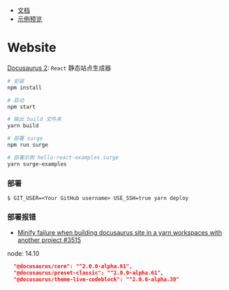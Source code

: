 - [文档](https://hello-react.surge)
- [示例预览](https://hello-react-examples.surge.sh/#/)

# Website

[Docusaurus 2](https://v2.docusaurus.io/): `React` 静态站点生成器

```bash
# 安装
npm install

# 启动
npm start

# 输出 build 文件夹
yarn build

# 部署 surge
npm run surge

# 部署示例 hello-react-examples.surge
yarn surge-examples
```

### 部署

```
$ GIT_USER=<Your GitHub username> USE_SSH=true yarn deploy
```

<!-- If you are using GitHub pages for hosting, this command is a convenient way to build the website and push to the `gh-pages` branch. -->

### 部署报错

- [Minify failure when building docusaurus site in a yarn workspaces with another project #3515](https://github.com/facebook/docusaurus/issues/3515)

node: 14.10

```json
  "@docusaurus/core": "^2.0.0-alpha.61",
  "@docusaurus/preset-classic": "^2.0.0-alpha.61",
  "@docusaurus/theme-live-codeblock": "^2.0.0-alpha.39"
```